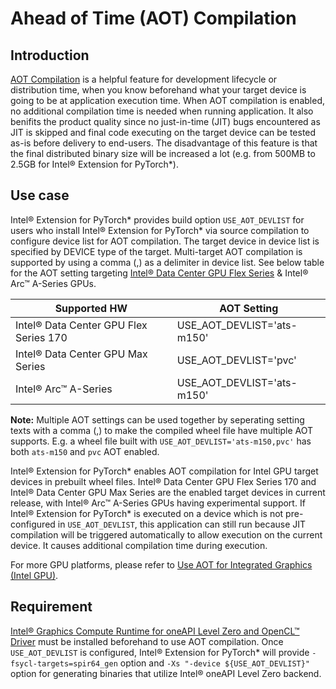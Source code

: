 Ahead of Time (AOT) Compilation
===============================

## Introduction

[AOT Compilation](https://www.intel.com/content/www/us/en/develop/documentation/oneapi-dpcpp-cpp-compiler-dev-guide-and-reference/top/compilation/ahead-of-time-compilation.html) is a helpful feature for development lifecycle or distribution time, when you know beforehand what your target device is going to be at application execution time. When AOT compilation is enabled, no additional compilation time is needed when running application. It also benifits the product quality since no just-in-time (JIT) bugs encountered as JIT is skipped and final code executing on the target device can be tested as-is before delivery to end-users. The disadvantage of this feature is that the final distributed binary size will be increased a lot (e.g. from 500MB to 2.5GB for Intel® Extension for PyTorch\*).

## Use case

Intel® Extension for PyTorch\* provides build option `USE_AOT_DEVLIST` for users who install Intel® Extension for PyTorch\* via source compilation to configure device list for AOT compilation. The target device in device list is specified by DEVICE type of the target. Multi-target AOT compilation is supported by using a comma (,) as a delimiter in device list. See below table for the AOT setting targeting [Intel® Data Center GPU Flex Series](https://www.intel.com/content/www/us/en/products/docs/discrete-gpus/data-center-gpu/flex-series/overview.html) & Intel® Arc™ A-Series GPUs.

| Supported HW | AOT Setting |
| ------------ | ----------- |
| Intel® Data Center GPU Flex Series 170 | USE_AOT_DEVLIST='ats-m150' |
| Intel® Data Center GPU Max Series | USE_AOT_DEVLIST='pvc' |
| Intel® Arc™ A-Series | USE_AOT_DEVLIST='ats-m150' |

**Note:** Multiple AOT settings can be used together by seperating setting texts with a comma (,) to make the compiled wheel file have multiple AOT supports. E.g. a wheel file built with `USE_AOT_DEVLIST='ats-m150,pvc'` has both `ats-m150` and `pvc` AOT enabled.

Intel® Extension for PyTorch\* enables AOT compilation for Intel GPU target devices in prebuilt wheel files. Intel® Data Center GPU Flex Series 170 and Intel® Data Center GPU Max Series are the enabled target devices in current release, with Intel® Arc™ A-Series GPUs having experimental support. If Intel® Extension for PyTorch\* is executed on a device which is not pre-configured in `USE_AOT_DEVLIST`, this application can still run because JIT compilation will be triggered automatically to allow execution on the current device. It causes additional compilation time during execution.

For more GPU platforms, please refer to [Use AOT for Integrated Graphics (Intel GPU)](https://www.intel.com/content/www/us/en/develop/documentation/oneapi-dpcpp-cpp-compiler-dev-guide-and-reference/top/compilation/ahead-of-time-compilation.html).

## Requirement

[Intel® Graphics Compute Runtime for oneAPI Level Zero and OpenCL™ Driver](https://github.com/intel/compute-runtime/releases) must be installed beforehand to use AOT compilation. Once `USE_AOT_DEVLIST` is configured, Intel® Extension for PyTorch\* will provide `-fsycl-targets=spir64_gen` option and `-Xs "-device ${USE_AOT_DEVLIST}"` option for generating binaries that utilize Intel® oneAPI Level Zero backend.
